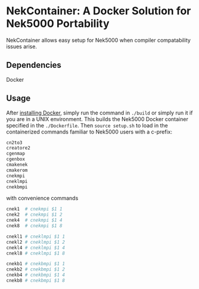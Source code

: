# NekContainer: A Docker Solution for Nek5000 Portability

NekContainer allows easy setup for Nek5000 when compiler compatability issues arise.

## Dependencies

Docker

## Usage

After [installing Docker](https://docs.docker.com/engine/install/), simply run the command in `./build` or simply run it if you are in a UNIX environment. This builds the Nek5000 Docker container specified in the `./Dockerfile`. Then `source setup.sh` to load in the containerized commands familiar to Nek5000 users with a c-prefix:

```bash
cn2to3
creatore2
cgenmap
cgenbox
cmakenek
cmakerom
cnekmpi
cneklmpi
cnekbmpi
```

with convenience commands

```bash
cnek1  # cnekmpi $1 1
cnek2  # cnekmpi $1 2
cnek4  # cnekmpi $1 4
cnek8  # cnekmpi $1 8

cnekl1 # cneklmpi $1 1
cnekl2 # cneklmpi $1 2
cnekl4 # cneklmpi $1 4
cnekl8 # cneklmpi $1 8

cnekb1 # cnekbmpi $1 1
cnekb2 # cnekbmpi $1 2
cnekb4 # cnekbmpi $1 4
cnekb8 # cnekbmpi $1 8
```
